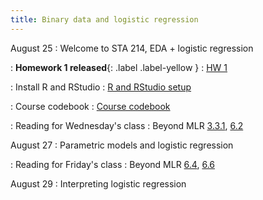 ```yaml
---
title: Binary data and logistic regression
---
```


August 25
: Welcome to STA 214, EDA + logistic regression

: **Homework 1 released**{: .label .label-yellow }
  : [HW 1](https://sta214-f25.github.io/homework/HW1.pdf)

: Install R and RStudio 
  : [R and RStudio setup](https://sta214-f25.github.io/resources/r_installation/)
  
: Course codebook
  : [Course codebook](https://sta214-f25.github.io/resources/codebook.html)
  
: Reading for Wednesday's class
  : Beyond MLR [3.3.1](https://bookdown.org/roback/bookdown-BeyondMLR/ch-distthry.html#sec-binary), [6.2](https://bookdown.org/roback/bookdown-BeyondMLR/ch-logreg.html#introduction-to-logistic-regression)

August 27
: Parametric models and logistic regression

: Reading for Friday's class
  : Beyond MLR [6.4](https://bookdown.org/roback/bookdown-BeyondMLR/ch-logreg.html#case-study-soccer-goalkeepers), [6.6](https://bookdown.org/roback/bookdown-BeyondMLR/ch-logreg.html#linear-least-squares-vs.-binomial-regression)
  
August 29
: Interpreting logistic regression